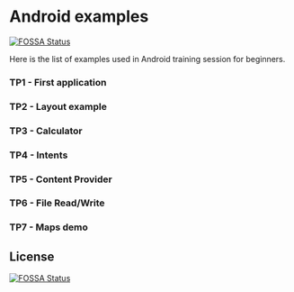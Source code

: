 # Android examples
[![FOSSA Status](https://app.fossa.io/api/projects/git%2Bgithub.com%2Fjnaubry%2FAndroid.svg?type=shield)](https://app.fossa.io/projects/git%2Bgithub.com%2Fjnaubry%2FAndroid?ref=badge_shield)

Here is the list of examples used in Android training session for beginners.
### TP1 - First application 
### TP2 - Layout example
### TP3 - Calculator
### TP4 - Intents
### TP5 - Content Provider
### TP6 - File Read/Write
### TP7 - Maps demo



## License
[![FOSSA Status](https://app.fossa.io/api/projects/git%2Bgithub.com%2Fjnaubry%2FAndroid.svg?type=large)](https://app.fossa.io/projects/git%2Bgithub.com%2Fjnaubry%2FAndroid?ref=badge_large)